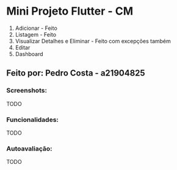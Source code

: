 # Mini Projeto Flutter - CM

1. Adicionar - Feito
2. Listagem - Feito
3. Visualizar Detalhes e Eliminar - Feito com excepções também
4. Editar
5. Dashboard

## Feito por: Pedro Costa - a21904825

### Screenshots:

TODO

### Funcionalidades:

TODO

### Autoavaliação:

TODO
